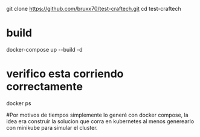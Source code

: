 git clone https://github.com/bruxx70/test-craftech.git
cd test-craftech

# build 
docker-compose up --build -d

# verifico esta corriendo correctamente
docker ps

#Por motivos de tiempos simplemente lo generé con docker compose, la idea era construir la solucion que corra en kubernetes al menos generearlo con minikube para simular el cluster.
